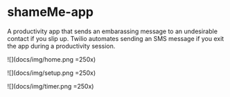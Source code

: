 # shameMe-app

A productivity app that sends an embarassing message to an undesirable contact if you slip up. Twilio automates sending an SMS message if you exit the app during a productivity session.

![](docs/img/home.png =250x)

![](docs/img/setup.png =250x)

![](docs/img/timer.png =250x)
